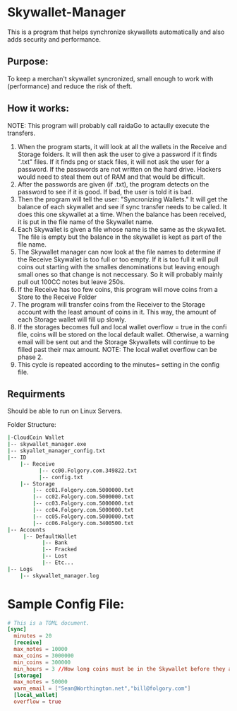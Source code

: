 # Skywallet-Manager
This is a program that helps synchronize skywallets automatically and also adds security and performance.  

## Purpose: 

To keep a merchan't skywallet syncronized, small enough to work with (performance) and reduce the risk of theft.

## How it works: 
NOTE: This program will probably call raidaGo to actaully execute the transfers. 
1. When the program starts, it will look at all the wallets in the Receive and Storage folders. It will then ask the user to give a password if it finds ".txt" files. If it finds png or stack files, it will not ask the user for a password. If the passwords are not written on the hard drive. Hackers would need to steal them out of RAM and that would be difficult. 
2. After the passwords are given (if .txt), the program detects on the password to see if it is good. If bad, the user is told it is bad. 
3. Then the program will tell the user: "Syncronizing Wallets." It will get the balance of each skywallet and see if sync transfer needs to be called. It does this one skywallet at a time. When the balance has been received, it is put in the file name of the Skywallet name. 
4. Each Skywallet is given a file whose name is the same as the skywallet. The file is empty but the balance in the skywallet is kept as part of the file name. 
5. The Skywallet manager can now look at the file names to determine if the Receive Skywallet is too full or too empty. If it is too full it will pull coins out starting with the smalles denominations but leaving enough small ones so that change is not neccessary. So it will probably mainly pull out 100CC notes but leave 250s. 
6. If the Receive has too few coins, this program will move coins from a Store to the Receive Folder 
7. The program will transfer coins from the Receiver to the Storage account with the least amount of coins in it. This way, the amount of each Storage wallet will fill up slowly. 
8. If the storages becomes full and local wallet overflow = true in the confi file, coins will be stored on the local default wallet. Otherwise, a warning email will be sent out and the Storage Skywallets will continue to be filled past their max amount. NOTE: The local wallet overflow can be phase 2. 
12. This cycle is repeated according to the minutes= setting in the config file.  

## Requirments
Should be able to run on Linux Servers.

Folder Structure:
```bash
|-CloudCoin Wallet
|-- skywallet_manager.exe
|-- skyallet_manager_config.txt
|-- ID
    |-- Receive
	      |-- cc00.Folgory.com.349822.txt
	      |-- config.txt
    |-- Storage
        |-- cc01.Folgory.com.5000000.txt
        |-- cc02.Folgory.com.5000000.txt
        |-- cc03.Folgory.com.5000000.txt
        |-- cc04.Folgory.com.5000000.txt
        |-- cc05.Folgory.com.5000000.txt
        |-- cc06.Folgory.com.3400500.txt
|-- Accounts
     |-- DefaultWallet
	       |-- Bank
	       |-- Fracked
	       |-- Lost
	       |-- Etc...
|-- Logs
    |-- skywallet_manager.log
```
# Sample Config File:
```toml
# This is a TOML document.
[sync]
  minutes = 20
  [receive]
  max_notes = 10000
  max_coins = 3000000
  min_coins = 300000
  min_hours = 3 //How long coins must be in the Skywallet before they are removed (To make sure coins are not removed before counted)
  [storage]
  max_notes = 50000
  warn_email = ["Sean@Worthington.net","bill@folgory.com"]
  [local_wallet]
  overflow = true
  ```
